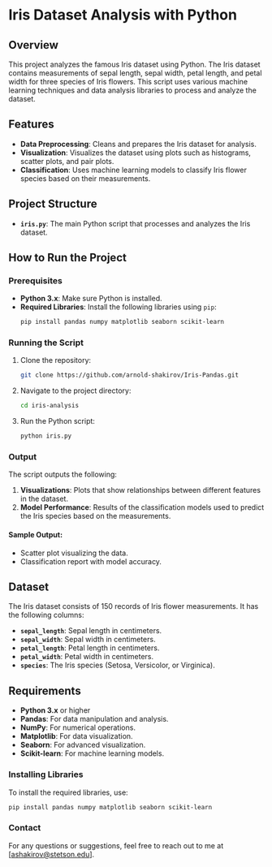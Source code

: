 # Iris Dataset Analysis with Python

## Overview
This project analyzes the famous Iris dataset using Python. The Iris dataset contains measurements of sepal length, sepal width, petal length, and petal width for three species of Iris flowers. This script uses various machine learning techniques and data analysis libraries to process and analyze the dataset.

## Features
- **Data Preprocessing**: Cleans and prepares the Iris dataset for analysis.
- **Visualization**: Visualizes the dataset using plots such as histograms, scatter plots, and pair plots.
- **Classification**: Uses machine learning models to classify Iris flower species based on their measurements.

## Project Structure
- **`iris.py`**: The main Python script that processes and analyzes the Iris dataset.

## How to Run the Project

### Prerequisites
- **Python 3.x**: Make sure Python is installed.
- **Required Libraries**: Install the following libraries using `pip`:
    ```bash
    pip install pandas numpy matplotlib seaborn scikit-learn
    ```

### Running the Script

1. Clone the repository:
    ```bash
    git clone https://github.com/arnold-shakirov/Iris-Pandas.git
    ```

2. Navigate to the project directory:
    ```bash
    cd iris-analysis
    ```

3. Run the Python script:
    ```bash
    python iris.py
    ```

### Output
The script outputs the following:
1. **Visualizations**: Plots that show relationships between different features in the dataset.
2. **Model Performance**: Results of the classification models used to predict the Iris species based on the measurements.

#### Sample Output:
- Scatter plot visualizing the data.
- Classification report with model accuracy.

## Dataset
The Iris dataset consists of 150 records of Iris flower measurements. It has the following columns:
- **`sepal_length`**: Sepal length in centimeters.
- **`sepal_width`**: Sepal width in centimeters.
- **`petal_length`**: Petal length in centimeters.
- **`petal_width`**: Petal width in centimeters.
- **`species`**: The Iris species (Setosa, Versicolor, or Virginica).

## Requirements
- **Python 3.x** or higher
- **Pandas**: For data manipulation and analysis.
- **NumPy**: For numerical operations.
- **Matplotlib**: For data visualization.
- **Seaborn**: For advanced visualization.
- **Scikit-learn**: For machine learning models.

### Installing Libraries
To install the required libraries, use:
```bash
pip install pandas numpy matplotlib seaborn scikit-learn
```

### Contact
For any questions or suggestions, feel free to reach out to me at [ashakirov@stetson.edu].
